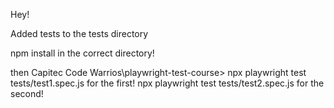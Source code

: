 Hey!

Added tests to the tests directory

npm install in the correct directory!

then Capitec Code Warrios\playwright-test-course> npx playwright test tests/test1.spec.js for the first!
                                                  npx playwright test tests/test2.spec.js for the second!
